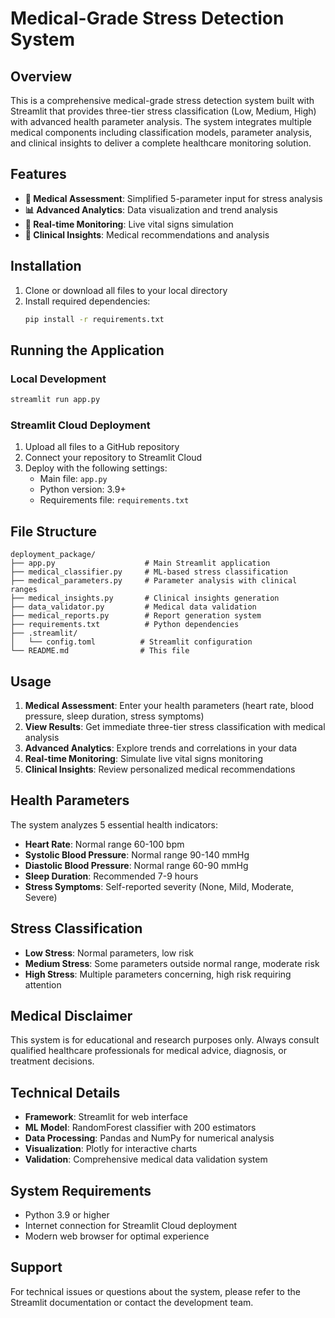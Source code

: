 # Medical-Grade Stress Detection System

## Overview

This is a comprehensive medical-grade stress detection system built with Streamlit that provides three-tier stress classification (Low, Medium, High) with advanced health parameter analysis. The system integrates multiple medical components including classification models, parameter analysis, and clinical insights to deliver a complete healthcare monitoring solution.

## Features

- **🏥 Medical Assessment**: Simplified 5-parameter input for stress analysis
- **📊 Advanced Analytics**: Data visualization and trend analysis
- **📡 Real-time Monitoring**: Live vital signs simulation
- **🧠 Clinical Insights**: Medical recommendations and analysis

## Installation

1. Clone or download all files to your local directory
2. Install required dependencies:
   ```bash
   pip install -r requirements.txt
   ```

## Running the Application

### Local Development
```bash
streamlit run app.py
```

### Streamlit Cloud Deployment
1. Upload all files to a GitHub repository
2. Connect your repository to Streamlit Cloud
3. Deploy with the following settings:
   - Main file: `app.py`
   - Python version: 3.9+
   - Requirements file: `requirements.txt`

## File Structure

```
deployment_package/
├── app.py                    # Main Streamlit application
├── medical_classifier.py     # ML-based stress classification
├── medical_parameters.py     # Parameter analysis with clinical ranges
├── medical_insights.py       # Clinical insights generation
├── data_validator.py         # Medical data validation
├── medical_reports.py        # Report generation system
├── requirements.txt          # Python dependencies
├── .streamlit/
│   └── config.toml          # Streamlit configuration
└── README.md                # This file
```

## Usage

1. **Medical Assessment**: Enter your health parameters (heart rate, blood pressure, sleep duration, stress symptoms)
2. **View Results**: Get immediate three-tier stress classification with medical analysis
3. **Advanced Analytics**: Explore trends and correlations in your data
4. **Real-time Monitoring**: Simulate live vital signs monitoring
5. **Clinical Insights**: Review personalized medical recommendations

## Health Parameters

The system analyzes 5 essential health indicators:
- **Heart Rate**: Normal range 60-100 bpm
- **Systolic Blood Pressure**: Normal range 90-140 mmHg
- **Diastolic Blood Pressure**: Normal range 60-90 mmHg
- **Sleep Duration**: Recommended 7-9 hours
- **Stress Symptoms**: Self-reported severity (None, Mild, Moderate, Severe)

## Stress Classification

- **Low Stress**: Normal parameters, low risk
- **Medium Stress**: Some parameters outside normal range, moderate risk
- **High Stress**: Multiple parameters concerning, high risk requiring attention

## Medical Disclaimer

This system is for educational and research purposes only. Always consult qualified healthcare professionals for medical advice, diagnosis, or treatment decisions.

## Technical Details

- **Framework**: Streamlit for web interface
- **ML Model**: RandomForest classifier with 200 estimators
- **Data Processing**: Pandas and NumPy for numerical analysis
- **Visualization**: Plotly for interactive charts
- **Validation**: Comprehensive medical data validation system

## System Requirements

- Python 3.9 or higher
- Internet connection for Streamlit Cloud deployment
- Modern web browser for optimal experience

## Support

For technical issues or questions about the system, please refer to the Streamlit documentation or contact the development team.